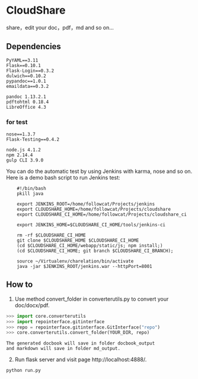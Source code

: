 # CloudShare
share，edit your doc，pdf，md and so on...

## Dependencies

    PyYAML==3.11
    Flask==0.10.1
    Flask-Login==0.3.2
    dulwich==0.10.2
    pypandoc==1.0.1
    emaildata==0.3.2

    pandoc 1.13.2.1
    pdftohtml 0.18.4
    LibreOffice 4.3

### for test

    nose==1.3.7
    Flask-Testing==0.4.2

    node.js 4.1.2
    npm 2.14.4
    gulp CLI 3.9.0

You can do the automatic test by using Jenkins with karma, nose and so on.
Here is a demo bash script to run Jenkins test:

```
    #!/bin/bash
    pkill java

    export JENKINS_ROOT=/home/followcat/Projects/jenkins
    export CLOUDSHARE_HOME=/home/followcat/Projects/cloudshare
    export CLOUDSHARE_CI_HOME=/home/followcat/Projects/cloudshare_ci

    export JENKINS_HOME=$CLOUDSHARE_CI_HOME/tools/jenkins-ci

    rm -rf $CLOUDSHARE_CI_HOME
    git clone $CLOUDSHARE_HOME $CLOUDSHARE_CI_HOME
    (cd $CLOUDSHARE_CI_HOME/webapp/static/js; npm install;)
    (cd $CLOUDSHARE_CI_HOME; git branch $CLOUDSHARE_CI_BRANCH);

    source ~/Virtualenv/charelation/bin/activate
    java -jar $JENKINS_ROOT/jenkins.war --httpPort=8001
```

## How to

1) Use method convert_folder in converterutils.py to convert your doc/docx/pdf.

``` python
>>> import core.converterutils
>>> import repointerface.gitinterface
>>> repo = repointerface.gitinterface.GitInterface("repo")
>>> core.converterutils.convert_folder(YOUR_DIR, repo)
```

    The generated docbook will save in folder docbook_output
    and markdown will save in folder md_output.

2) Run flask server and visit page http://localhost:4888/.

```
python run.py
```

